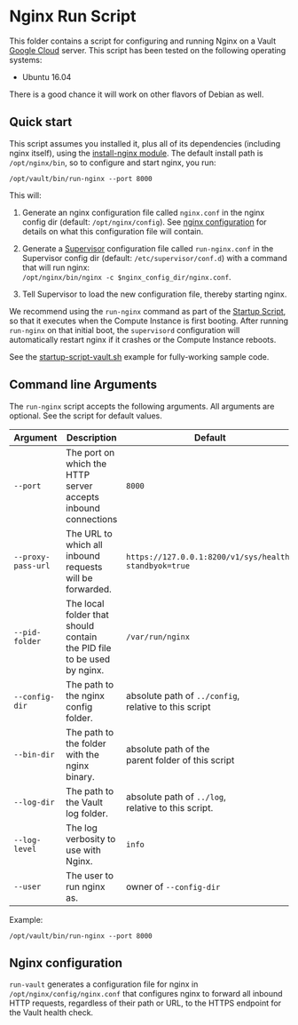 # Nginx Run Script

This folder contains a script for configuring and running Nginx on a Vault [Google Cloud](https://cloud.google.com/)
server. This script has been tested on the following operating systems:

* Ubuntu 16.04

There is a good chance it will work on other flavors of Debian as well.




## Quick start

This script assumes you installed it, plus all of its dependencies (including nginx itself), using the [install-nginx 
module](/modules/install-nginx). The default install path is `/opt/nginx/bin`, so to configure and start nginx, you run: 

```
/opt/vault/bin/run-nginx --port 8000
``` 

This will:

1. Generate an nginx configuration file called `nginx.conf` in the nginx config dir (default: `/opt/nginx/config`).
   See [nginx configuration](#nginx-configuration) for details on what this configuration file will contain.
   
1. Generate a [Supervisor](http://supervisord.org/) configuration file called `run-nginx.conf` in the Supervisor
   config dir (default: `/etc/supervisor/conf.d`) with a command that will run nginx:  
   `/opt/nginx/bin/nginx -c $nginx_config_dir/nginx.conf`.

1. Tell Supervisor to load the new configuration file, thereby starting nginx.

We recommend using the `run-nginx` command as part of the [Startup Script](https://cloud.google.com/compute/docs/startupscript),
so that it executes when the Compute Instance is first booting. After running `run-nginx` on that initial boot, the 
`supervisord` configuration will automatically restart nginx if it crashes or the Compute Instance reboots.

See the [startup-script-vault.sh](/examples/vault-cluster-public/startup-script-vault.sh) example for fully-working
sample code.



## Command line Arguments

The `run-nginx` script accepts the following arguments. All arguments are optional. See the script for default values.

| Argument | Description | Default | 
| ------------------ | ------------| ------- | 
| `--port`           | The port on which the HTTP server<br>accepts inbound connections | `8000` |
| `--proxy-pass-url` | The URL to which all inbound requests<br>will be forwarded. | `https://127.0.0.1:8200/v1/sys/health?standbyok=true`| 
| `--pid-folder`     | The local folder that should contain<br>the PID file to be used by nginx. | `/var/run/nginx` | 
| `--config-dir`     | The path to the nginx config folder. | absolute path of `../config`,<br>relative to this script |
| `--bin-dir`        | The path to the folder with the nginx binary. | absolute path of the<br>parent folder of this script |
| `--log-dir`        | The path to the Vault log folder. | absolute path of `../log`,<br>relative to this script. | 
| `--log-level`      | The log verbosity to use with Nginx. | `info` |
| `--user`           | The user to run nginx as. | owner of `--config-dir` |

Example:

```
/opt/vault/bin/run-nginx --port 8000
```


## Nginx configuration

`run-vault` generates a configuration file for nginx in `/opt/nginx/config/nginx.conf` that configures nginx to forward
all inbound HTTP requests, regardless of their path or URL, to the HTTPS endpoint for the Vault health check.

 

